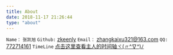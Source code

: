 ```yaml
---
title: About
date: 2018-11-17 21:26:44
type: "about"
---
```

`Name：`  `张凯旭`
`Github:`  [zkeenly](https://www.github.com/zkeenly)
`Email：`  [zhangkaixu321@163.com](mailto:zhangkaixu321@163.com)
`QQ:`  [772714161](tencent://AddContact/?fromId=45&fromSubId=1&subcmd=all&uin=772714161&website=www.oicqzone.com)
`TimeLine` [点击这里查看主人的时间轴ヾ(〃^∇^)ﾉ](https://zkeenly.github.io/2000/01/01/Timeline/)

